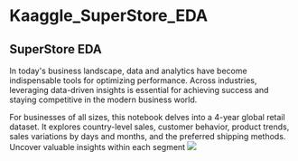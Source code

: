 # Kaaggle_SuperStore_EDA

## SuperStore EDA

In today's business landscape, data and analytics have become indispensable tools for optimizing performance. Across industries, leveraging data-driven insights is essential for achieving success and staying competitive in the modern business world.

For businesses of all sizes, this notebook delves into a 4-year global retail dataset. It explores country-level sales, customer behavior, product trends, sales variations by days and months, and the preferred shipping methods. Uncover valuable insights within each segment
![](https://images.pexels.com/photos/6483626/pexels-photo-6483626.jpeg?auto=compress&cs=tinysrgb&w=1260&h=750&dpr=1)
